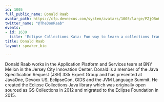```yaml
---
id: 1005
full_public_name: Donald Raab
avatar_path: https://cfp.devnexus.com/system/avatars/1005/large/PZjOBoO9_400x400.jpeg?1510755909
twitter_name: "@TheDonRaab"
events:
- id: 1630
  title: 'Eclipse Collections Kata: Fun way to learn a collections framework'
title: Donald Raab
layout: speaker_bio

---
```

Donald Raab works in the Application Platform and Services team at BNY Mellon in the Jersey City Innovation Center. Donald is a member of the Java Specification Request (JSR) 335 Expert Group and has presented at JavaOne, Devoxx US, EclipseCon, GIDS and the JVM Language Summit. He created the Eclipse Collections Java library which was originally open sourced as GS Collections in 2012 and migrated to the Eclipse Foundation in 2015.
